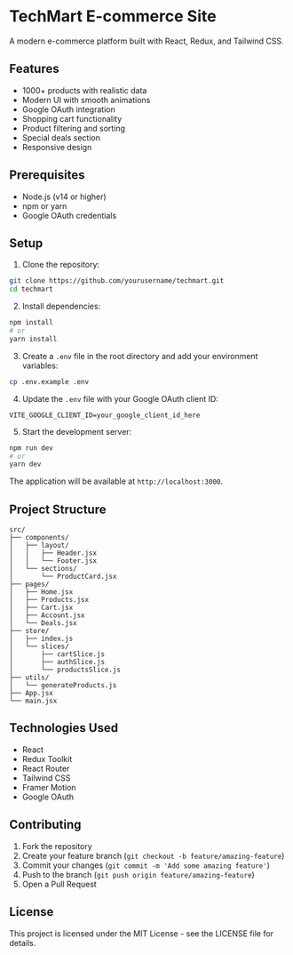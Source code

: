 # TechMart E-commerce Site

A modern e-commerce platform built with React, Redux, and Tailwind CSS.

## Features

- 1000+ products with realistic data
- Modern UI with smooth animations
- Google OAuth integration
- Shopping cart functionality
- Product filtering and sorting
- Special deals section
- Responsive design

## Prerequisites

- Node.js (v14 or higher)
- npm or yarn
- Google OAuth credentials

## Setup

1. Clone the repository:
```bash
git clone https://github.com/yourusername/techmart.git
cd techmart
```

2. Install dependencies:
```bash
npm install
# or
yarn install
```

3. Create a `.env` file in the root directory and add your environment variables:
```bash
cp .env.example .env
```

4. Update the `.env` file with your Google OAuth client ID:
```
VITE_GOOGLE_CLIENT_ID=your_google_client_id_here
```

5. Start the development server:
```bash
npm run dev
# or
yarn dev
```

The application will be available at `http://localhost:3000`.

## Project Structure

```
src/
├── components/
│   ├── layout/
│   │   ├── Header.jsx
│   │   └── Footer.jsx
│   └── sections/
│       └── ProductCard.jsx
├── pages/
│   ├── Home.jsx
│   ├── Products.jsx
│   ├── Cart.jsx
│   ├── Account.jsx
│   └── Deals.jsx
├── store/
│   ├── index.js
│   └── slices/
│       ├── cartSlice.js
│       ├── authSlice.js
│       └── productsSlice.js
├── utils/
│   └── generateProducts.js
├── App.jsx
└── main.jsx
```

## Technologies Used

- React
- Redux Toolkit
- React Router
- Tailwind CSS
- Framer Motion
- Google OAuth

## Contributing

1. Fork the repository
2. Create your feature branch (`git checkout -b feature/amazing-feature`)
3. Commit your changes (`git commit -m 'Add some amazing feature'`)
4. Push to the branch (`git push origin feature/amazing-feature`)
5. Open a Pull Request

## License

This project is licensed under the MIT License - see the LICENSE file for details. 